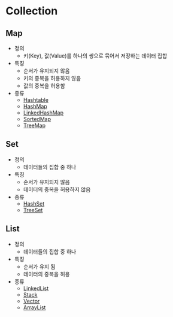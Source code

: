 # Collection
## Map
 - 정의
	 - 키(Key), 값(Value)를 하나의 쌍으로 묶어서 저장하는 데이터 집합
 - 특징
	 - 순서가 유지되지 않음
	 - 키의 중복을 허용하지 않음
	 - 값의 중복을 허용함
 - 종류
 	 - [Hashtable](./Map/Hashtable.md)
 	 - [HashMap](./Map/HashMap.md)
 	 - [LinkedHashMap](./Map/LinkedHashMap.md)
 	 - [SortedMap](./Map/SortedMap.md)
 	 - [TreeMap](./Map/TreeMap.md)

## Set
 - 정의
 	 - 데이터들의 집합 중 하나
 - 특징
 	 - 순서가 유지되지 않음
 	 - 데이터의 중복을 허용하지 않음
 - 종류
 	 - [HashSet](./Set/HashSet.md)
 	 - [TreeSet](./Set/TreeSet.md)

## List
 - 정의
 	 - 데이터들의 집합 중 하나
 - 특징
 	 - 순서가 유지 됨
 	 - 데이터의 중복을 허용
 - 종류
 	 - [LinkedList](./List/LinkedList.md)
 	 - [Stack](./List/Stack.md)
 	 - [Vector](./List/Vector.md)
 	 - [ArrayList](./List/ArrayList.md)


